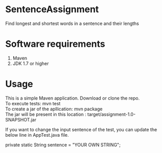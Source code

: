 # SentenceAssignment
Find longest and shortest words in a sentence and their lengths

# Software requirements
  1. Maven
  2. JDK 1.7 or higher

# Usage
This is a simple Maven application. Download or clone the repo.
<br>
To execute tests: mvn test
<br>
To create a jar of the apllication: mvn package
<br>
The jar will be present in this location : target/assignment-1.0-SNAPSHOT.jar

If you want to change the input sentence of the test, you can update the below line in AppTest.java file.

private static String sentence = "YOUR OWN STRING";




